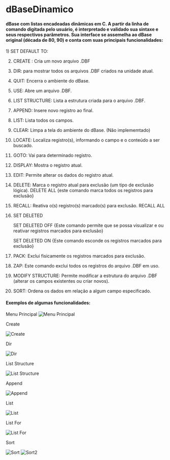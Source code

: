 # dBaseDinamico
<h4>dBase com listas encadeadas dinâmicas em C. A partir da linha de comando digitada pelo usuário, é interpretado e validado sua sintaxe e seus respectivos parâmetros. Sua interface se assemelha ao dBase original (década de 80, 90) e conta com suas principais funcionalidades: </h4>
1) SET DEFAULT TO:

2) CREATE : Cria um novo arquivo .DBF

3) DIR: para mostrar todos os arquivos .DBF criados na unidade atual.

4) QUIT: Encerra o ambiente do dBase.

5) USE: Abre um arquivo .DBF.

6) LIST STRUCTURE: Lista a estrutura criada para o arquivo .DBF.

7) APPEND: Insere novo registro ao final.

8) LIST: Lista todos os campos.

9) CLEAR: Limpa a tela do ambiente do dBase. (Não implememtado)

10) LOCATE: Localiza registro(s), informando o campo e o conteúdo a ser buscado.

11) GOTO: Vai para determinado registro.

12) DISPLAY: Mostra o registro atual.

13) EDIT: Permite alterar os dados do registro atual.

14) DELETE: Marca o registro atual para exclusão (um tipo de exclusão lógica).
    DELETE ALL {este comando marca todos os registros para exclusão} 

15) RECALL: Reativa o(s) registro(s) marcado(s) para exclusão.
    RECALL ALL

16) SET DELETED

    SET DELETED OFF {Este comando permite que se possa visualizar e ou reativar registros marcados para exclusão}

    SET DELETED ON {Este comando esconde os registros marcados para exclusão}

18) PACK: Exclui fisicamente os registros marcados para exclusão.

19) ZAP: Este comando exclui todos os registros do arquivo .DBF em uso.

20) MODIFY STRUCTURE: Permite modificar a estrutura do arquivo .DBF (alterar os campos existentes ou criar novos).

21) SORT: Ordena os dados em relação a algum campo especificado.

<h4>Exemplos de algumas funcionalidades:</h4>

Menu Principal
![Menu Principal](imagens/menuPrincipal.png)

Create


![Create](imagens/create.png)

Dir


![Dir](imagens/dir.png)

List Structure


![List Structure](imagens/listStructure.png)

Append


![Append](imagens/append.png)

List


![List](imagens/list.png)

List For


![List For](imagens/listfor.png)

Sort


![Sort](imagens/sort.png)
![Sort2](imagens/sort2.png)
